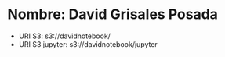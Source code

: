 # Nombre: David Grisales Posada

- URI S3: s3://davidnotebook/
- URI S3 jupyter: s3://davidnotebook/jupyter
